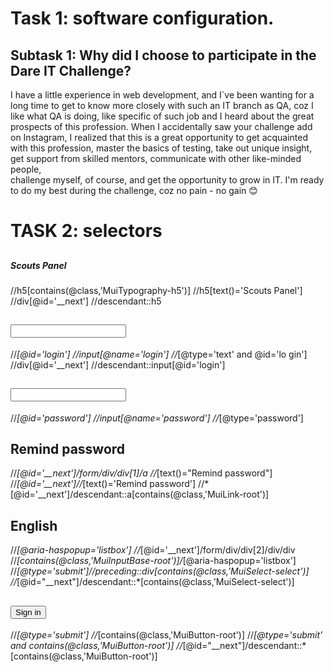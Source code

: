 # Task 1: software configuration.
## Subtask 1: Why did I choose to participate in the Dare IT Challenge?

I have a little experience in web development, 
and I`ve been wanting for a long time to get to know more closely with such an IT branch as QA, 
coz I like what QA is doing, like specific of such job and I heard about the great prospects of this profession. 
When I accidentally saw your challenge add on Instagram, 
I realized that this is a great opportunity to get acquainted with this profession, 
master the basics of testing, take out unique insight, get support from skilled mentors, 
communicate with other like-minded people,  
challenge myself, of course, and get the opportunity to grow in IT. 
I'm ready to do my best during the challenge, coz no pain - no gain 	:blush:

# TASK 2: selectors 

## <h5 class="MuiTypography-root MuiTypography-h5 MuiTypography-gutterBottom">Scouts Panel</h5>
//h5[contains(@class,'MuiTypography-h5')]
//h5[text()='Scouts Panel']
//div[@id='__next'] //descendant::h5

## <input aria-invalid="false" id="login" name="login" type="text" class="MuiInputBase-input MuiInput-input" value="">
//*[@id='login']
//input[@name='login']
//*[@type='text' and @id='lo
gin']
//div[@id='__next'] //descendant::input[@id='login']

## <input aria-invalid="false" id="password" name="password" type="password" class="MuiInputBase-input MuiInput-input" value="">
//*[@id='password']
//input[@name='password']
//*[@type='password']

## <a class="MuiTypography-root MuiLink-root MuiLink-underlineHover jss29 MuiTypography-colorPrimary" tabindex="-1">Remind password</a>
//*[@id='__next']/form/div/div[1]/a
//*[text()="Remind password"]
//*[@id='__next']//*[text()='Remind password']
//*[@id='__next']/descendant::a[contains(@class,'MuiLink-root')]

## <div class="MuiSelect-root MuiSelect-select MuiSelect-selectMenu MuiInputBase-input MuiInput-input" tabindex="0" role="button" aria-haspopup="listbox">English</div>
//*[@aria-haspopup='listbox']
//*[@id='__next']/form/div/div[2]/div/div
//*[contains(@class,'MuiInputBase-root')]/*[@aria-haspopup='listbox']
//*[@type='submit']//preceding::div[contains(@class,'MuiSelect-select')]
//*[@id="__next"]/descendant::*[contains(@class,'MuiSelect-select')]

## <button class="MuiButtonBase-root MuiButton-root MuiButton-contained jss30 MuiButton-containedPrimary" tabindex="0" type="submit"><span class="MuiButton-label">Sign in</span><span class="MuiTouchRipple-root"></span></button>
//*[@type='submit']
//*[contains(@class,'MuiButton-root')]
//*[@type='submit' and contains(@class,'MuiButton-root')]
//*[@id="__next"]/descendant::*[contains(@class,'MuiButton-root')]









